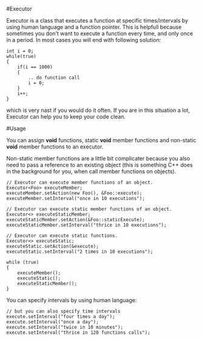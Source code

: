 #Executor

Executor is a class that executes a function at specific times/intervals by using human language and a function pointer. This is helpfull because sometimes you don't want to execute a function every time, and only once in a period. In most cases you will end with following solution:

	int i = 0;
	while(true)
	{
		if(i == 1000)
		{
			.. do function call	
			i = 0;
		}
		i++;
	}

which is very nast if you would do it often. If you are in this situation a lot, Executor can help you to keep your code clean.

#Usage

You can assign **void** functions, static **void** member functions and non-static **void** member functions to an executor.

Non-static member functions are a little bit complicater because you also need to pass a reference to an existing object (this is something C++ does in the background for you, when call member functions on objects).

	// Executor can execute member functions of an object.
	Executor<Foo> executeMember;
	executeMember.setAction(new Foo(), &Foo::execute);
	executeMember.setInterval("once in 10 executions");

	// Executor can execute static member functions of an object.
	Executor<> executeStaticMember;
	executeStaticMember.setAction(&Foo::staticExecute);
	executeStaticMember.setInterval("thrice in 10 executions");

	// Executor can execute static functions.
	Executor<> executeStatic;
	executeStatic.setAction(&execute);
	executeStatic.setInterval("2 times in 10 executions");

	while (true)
	{
		executeMember();
		executeStatic();
		executeStaticMember();
	}

You can specify intervals by using human language:

	// but you can also specify time intervals
	execute.setInterval("four times a day");
	execute.setInterval("once a day");
	execute.setInterval("twice in 10 minutes");
	execute.setInterval("thrice in 120 functions calls");